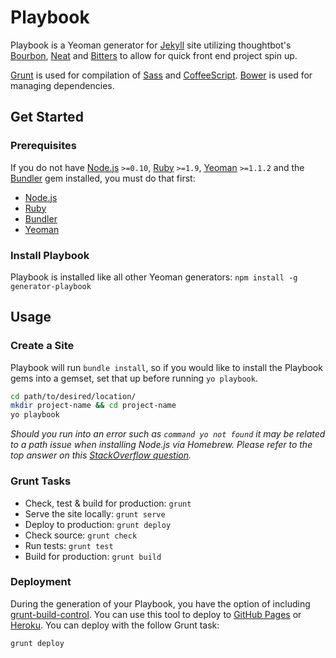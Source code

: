 # Playbook

Playbook is a Yeoman generator for [Jekyll](http://jekyllrb.com/) site utilizing thoughtbot's [Bourbon](http://bourbon.io), [Neat](http://neat.bourbon.io) and [Bitters](http://bitters.bourbon.io/) to allow for quick front end project spin up.

[Grunt](http://gruntjs.com/) is used for compilation of [Sass](http://sass-lang.com) and [CoffeeScript](http://coffeescript.org). [Bower](http://bower.io/) is used for managing dependencies.

## Get Started
### Prerequisites
If you do not have [Node.js](http://nodejs.org/) `>=0.10`, [Ruby](https://www.ruby-lang.org/en/) `>=1.9`, [Yeoman](http://yeoman.io/) `>=1.1.2` and the [Bundler](http://bundler.io/) gem installed, you must do that first:

- [Node.js](http://davidcalhoun.me/2013/12/16/developer-tools-homebrew/)
- [Ruby](https://rvm.io/rvm/install)
- [Bundler](http://bundler.io/)
- [Yeoman](http://yeoman.io/)

### Install Playbook
Playbook is installed like all other Yeoman generators: `npm install -g generator-playbook`

## Usage
### Create a Site
Playbook will run `bundle install`, so if you would like to install the Playbook gems into a gemset, set that up before running `yo playbook`.

````bash
cd path/to/desired/location/
mkdir project-name && cd project-name
yo playbook
````

*Should you run into an error such as `command yo not found` it may be related to a path issue when installing Node.js via Homebrew. Please refer to the top answer on this [StackOverflow question](http://stackoverflow.com/questions/15846076/command-not-found-after-installation).*

### Grunt Tasks
- Check, test & build for production: `grunt`
- Serve the site locally: `grunt serve`
- Deploy to production: `grunt deploy`
- Check source: `grunt check`
- Run tests: `grunt test`
- Build for production: `grunt build`

### Deployment
During the generation of your Playbook, you have the option of including [grunt-build-control](https://github.com/robwierzbowski/grunt-build-control). You can use this tool to deploy to [GitHub Pages](http://pages.github.com/) or [Heroku](http://heroku.com). You can deploy with the follow Grunt task:

````bash
grunt deploy
````

